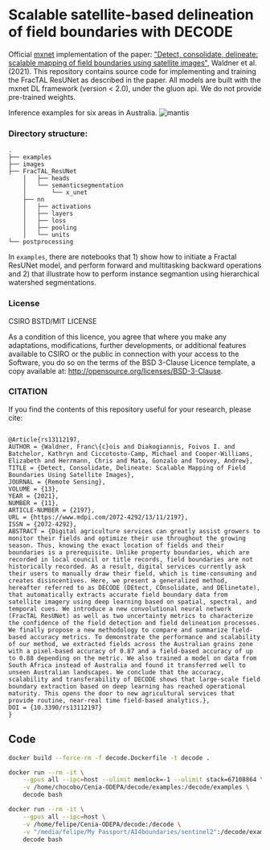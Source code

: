# Scalable satellite-based delineation of field boundaries with DECODE

Official [mxnet](https://mxnet.incubator.apache.org/) implementation of the paper: ["Detect, consolidate, delineate: scalable mapping of field boundaries using satellite images"](https://www.mdpi.com/2072-4292/13/11/2197), Waldner et al. (2021). This repository contains source code for implementing and training the FracTAL ResUNet as described in the paper.  All models are built with the mxnet DL framework (version < 2.0), under the gluon api. We do not provide pre-trained weights. 

Inference examples for six areas in Australia.
![mantis](images/decode.png)


### Directory structure: 

```
.
├── examples
├── images
├── FracTAL_ResUNet
    │   ├── heads
    │   └── semanticsegmentation
    │       └── x_unet
    ├── nn
    │   ├── activations
    │   ├── layers
    │   ├── loss
    │   ├── pooling
    │   └── units
└── postprocessing
```

In  ```examples```, there are notebooks that 1) show how to initiate a Fractal ResUNet model, and perform forward and multitasking backward operations and 2) that illustrate how to perform instance segmantion using hierarchical watershed segmentations.


### License
CSIRO BSTD/MIT LICENSE

As a condition of this licence, you agree that where you make any adaptations, modifications, further developments, or additional features available to CSIRO or the public in connection with your access to the Software, you do so on the terms of the BSD 3-Clause Licence template, a copy available at: http://opensource.org/licenses/BSD-3-Clause.



### CITATION
If you find the contents of this repository useful for your research, please cite:
```

@Article{rs13112197,
AUTHOR = {Waldner, Franc\{c}ois and Diakogiannis, Foivos I. and Batchelor, Kathryn and Ciccotosto-Camp, Michael and Cooper-Williams, Elizabeth and Herrmann, Chris and Mata, Gonzalo and Toovey, Andrew},
TITLE = {Detect, Consolidate, Delineate: Scalable Mapping of Field Boundaries Using Satellite Images},
JOURNAL = {Remote Sensing},
VOLUME = {13},
YEAR = {2021},
NUMBER = {11},
ARTICLE-NUMBER = {2197},
URL = {https://www.mdpi.com/2072-4292/13/11/2197},
ISSN = {2072-4292},
ABSTRACT = {Digital agriculture services can greatly assist growers to monitor their fields and optimize their use throughout the growing season. Thus, knowing the exact location of fields and their boundaries is a prerequisite. Unlike property boundaries, which are recorded in local council or title records, field boundaries are not historically recorded. As a result, digital services currently ask their users to manually draw their field, which is time-consuming and creates disincentives. Here, we present a generalized method, hereafter referred to as DECODE (DEtect, COnsolidate, and DElinetate), that automatically extracts accurate field boundary data from satellite imagery using deep learning based on spatial, spectral, and temporal cues. We introduce a new convolutional neural network (FracTAL ResUNet) as well as two uncertainty metrics to characterize the confidence of the field detection and field delineation processes. We finally propose a new methodology to compare and summarize field-based accuracy metrics. To demonstrate the performance and scalability of our method, we extracted fields across the Australian grains zone with a pixel-based accuracy of 0.87 and a field-based accuracy of up to 0.88 depending on the metric. We also trained a model on data from South Africa instead of Australia and found it transferred well to unseen Australian landscapes. We conclude that the accuracy, scalability and transferability of DECODE shows that large-scale field boundary extraction based on deep learning has reached operational maturity. This opens the door to new agricultural services that provide routine, near-real time field-based analytics.},
DOI = {10.3390/rs13112197}
}
```

## Code

```sh
docker build --force-rm -f decode.Dockerfile -t decode .
```

```sh
docker run --rm -it \
    --gpus all --ipc=host --ulimit memlock=-1 --ulimit stack=67108864 \
    -v /home/chocobo/Cenia-ODEPA/decode/examples:/decode/examples \
    decode bash
```

```sh
docker run --rm -it \
    --gpus all --ipc=host \
    -v /home/felipe/Cenia-ODEPA/decode:/decode \
    -v "/media/felipe/My Passport/AI4boundaries/sentinel2":/decode/examples/input \
    decode bash
```